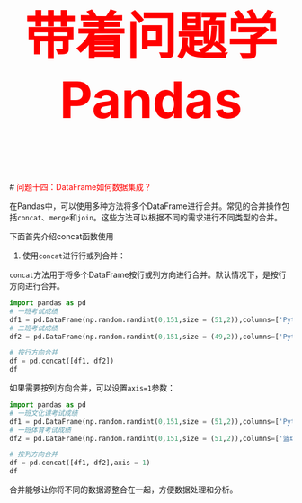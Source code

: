 



<p style="font-size: 90px;font-weight: bold;text-align: center;color: red;">带着问题学Pandas</p>
# <font color='red'>问题十四：DataFrame如何数据集成？</font>

在Pandas中，可以使用多种方法将多个DataFrame进行合并。常见的合并操作包括`concat`、`merge`和`join`。这些方法可以根据不同的需求进行不同类型的合并。

下面首先介绍concat函数使用

1. 使用`concat`进行行或列合并：

`concat`方法用于将多个DataFrame按行或列方向进行合并。默认情况下，是按行方向进行合并。

```python
import pandas as pd
# 一班考试成绩
df1 = pd.DataFrame(np.random.randint(0,151,size = (51,2)),columns=['Python','Math'])
# 二班考试成绩
df2 = pd.DataFrame(np.random.randint(0,151,size = (49,2)),columns=['Python','Math'])

# 按行方向合并
df = pd.concat([df1, df2])
df
```

如果需要按列方向合并，可以设置`axis=1`参数：

```python
import pandas as pd
# 一班文化课考试成绩
df1 = pd.DataFrame(np.random.randint(0,151,size = (51,2)),columns=['Python','Math'])
# 一班体育考试成绩
df2 = pd.DataFrame(np.random.randint(0,151,size = (51,2)),columns=['篮球','足球'])

# 按列方向合并
df = pd.concat([df1, df2],axis = 1)
df
```

合并能够让你将不同的数据源整合在一起，方便数据处理和分析。